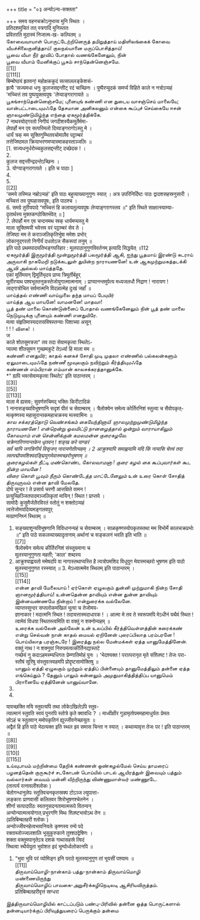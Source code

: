 +++
title = "०३ अन्योऽन्य-सक्तता"

+++
समय वहनचक्रोऽनुभाव्य मुनि स्थितः ।   
प्रतिदशमुचितं तत् स्त्रगादि मुनिस्ततः   
प्रवितरति मुदास्मं निजात्म-ख- कल्पितम् ॥   
கோவைவாயாள் பொருட்டேற்றினெருத் தமிறுத்தாய் மதிளிலங்கைக் கோவை வீயச்சிலைகுனித்தாய்! குலநல்யானை மருப்பொசித்தாய்!   
பூவை வீயா நீர் தூவிப் போதால் வணங்கேனேலும், நின்   
பூவை வீயாம் மேனிக்குப் பூசும் சாந்தென்னெஞ்சமே.   
[[1]]  
[[111]]  
बिम्बोष्ठयं हृतवन्! महोक्षककुदं सत्साललङ्केशसं-   
हृत्यै 'सज्यमधा धनुः कुलजसद्दन्तीट् रदं चाच्छिनः । पुष्पैरप्युदकं समर्प्य विहिते काले न नत्रोऽप्यहं   
'मच्चित्तं तव पुष्पयुक्तवपुषः 'लेप्याङ्गरागायते ॥   
பூசுங்சாந்தென்னெஞ்சமே; புனையுங் கண்ணி என துடைய வாசஞ்செய் மாலையே; வான்பட்டாடையுமஃதே தேசமான அனிகலனும் என்கை கூப்புச் செய்கையே ஈசன் ஞாலமுண்டுமிழ்ந்த எந்தை ஏகமூர்த்திக்கே.   
7 नाथस्योद्गरतो निगीयं जगदीशस्यैकमूर्तेर्ममा-   
लेपार्हो मन एव सत्परिमलो दिव्याङ्गरागोऽस्तु मे ।   
धार्यं त्रक् मम सूक्तिगुम्भितवचोमालैव पट्टाम्बरं   
तत्तेजिष्ठमल क्रियाभरणमप्यास्माकहस्ताञ्जलिः ॥   
[1. सज्यधनुर्धरोच्चकुलसद्दन्तीट् दच्छेदक ! ।   
2.   
कुलज सद्दन्तीन्द्रदन्तेऽच्छिनः ।   
3. योग्याङ्गरागायते । इति च पाठाः ]   
4.   
5.   
[[2]]  
'समये तस्मिन्न नम्रोऽप्यहं' इति पाठः बहुव्याख्यानुगुणः स्यात् । अत्र उपरिनिर्दिष्टः पाठः द्वादशसहस्रनुसारी ।   
मच्चित्तं तव पुष्पहासवपुषः, इति पाठश्च ।   
6. समग्रे तुरीयपादे “मच्चित्तं हि कलायतुल्यवपुषः लेप्याङ्गरागस्तव ॥" इति स्थिते साक्षात्स्याम्या-   
दृतार्थस्य मुक्तकण्ठोक्तिर्भवेत् ॥ ]   
7. लेपार्हो मन एव चन्दनमथ स्रक् धार्यमप्यस्तु मे   
माला सूक्तिमयी भवेत्तव वरं पट्टाम्बरं सेव ते ।   
तेजिष्ठा मम ते कराञ्जलिकृतिर्भूषा ममेशः प्रभोर्   
लोकानुद्गरतो निगीर्यं दधतोऽज सैकरूपां तनुम् ॥   
इति पाठे प्रथमपादयतिभङ्गपरिहार : मूलपाठानुगुणविवर्तनम् इत्यादि सिद्धयेत् ॥112   
ஏகமூர்த்தி இருமூர்த்தி மூன்றுமூர்த்தி பலமூர்த்தி ஆகி, ஐந்து பூதமாய் இரண்டு சுடராய் அருவாகி நாகமேறி நடுக்கடலுள் துயின்ற நாராயணனே! உன் ஆகமுற்றுமகத்தடக்கி ஆவி அல்லல் மாய்த்ததே.   
एकां मूर्तिमयन् द्विमूर्तिभृदय प्राप्य त्रिमूर्तीर्बहूर्   
मूर्तीरप्यथ पश्वभूततनुकस्तेजोयुगात्मात्मनाम् । प्राप्यानन्तमुपेत्य मध्यजलधौ निद्राण ! नारायण !   
त्वद्गात्रोचित सर्वमात्मनि विदन्नात्मेह दुःखं जहाँ ॥   
மாய்த்தல் எண்ணி வாய்முலை தந்த மாயப் பேயுயிர்   
மாய்த்த ஆய மாயனே! வாமனனே! மாதவா!   
பூத் தண் மாலை கொண்டுன்னைப் போதால் வணங்கேனேலும் நின் பூத் தண் மாலை நெடுமுடிக்கு புனையும் கண்ணி எனதுயிரே.   
मत्वा संहृतिमास्यदत्तसविषस्तन्याः पिशाच्या असून्   
! ! ! விளக! ।   
ज   
काले शोतसुमत्रजा" तव तदा सेवामकृत्वा स्थितेऽ-   
प्यात्मा शीतसुमन गुच्छमकुटे तेऽर्ध्या हि माला मम ॥   
கண்ணி எனதுயிர்; காதல் கனகச் சோதி முடி முதலா எண்ணில் பல்கலன்களும் ஏலுமாடையுமஃதே நண்ணீ மூவுலகும் நவிற்றும் கீர்த்தியுமஃதே   
கண்ணன் எம்பிரான் எம்மான் காலசக்கரத்தானுக்கே.   
*" ह्यपि भवत्सेवामकृत्वा स्थितेऽ' इति पाठान्तरम् ।   
[[3]]  
[[5]]  
[[113]]  
माला मे ह्यसवः; सुवर्णरुचिमद् भक्तिः किरीटादिकं   
1 नानासङ्ख्यविभूषणानि सदृशं पीतं च सेवाम्बरम् । त्रैलोक्येन समेत्य कोर्तिरनिशं स्तुत्या च सैवोपकृत्-   
मत्कृष्णस्य महासुरान्तकमहाचक्रस्य मत्स्वामिनः ॥   
*கால சக்கரத்தொடு வெண்சங்கம் கையேந்தினாய்! ஞாலமுற்றுமுண்டுமிழ்ந்த நாராயணனே ! என்றென்று ஒலமிட்டு நானழைத்தால் ஒன்றும் வாராயாகிலும் கோலமாம் என் சென்னிக்குன் கமலமன்ன குரைகழலே.   
चक्रेणारिगणान्तकेन धृतवन् ! शङ्ख करे पाण्डरं   
सर्वं चापि जगन्निगीर्य विसृजन् नारायणेतीत्यहम् । 2 आक्रुश्यापि समाह्वयामि यदि किं नायासि चेत्त्वं तदा   
त्वत्पद्मोपमशिश्वदङ्घ्रियुगमेवास्मच्छरोभूषणम् ॥   
குரைகழல்கள் நீட்டி மண்கொண்ட கோலவாமனா ! குரை கழல் கை கூப்புவார்கள் கூட நின்ற மாயனே !   
விரை கொள் பூவும் நீரும் கொண்டேத்த மாட்டேனேலும்* உன் உரை கொள் சோதித் திருவுருவம் என்ன தாவி மேலதே.   
दोघे सुन्दर ! ते प्रसार्य चरणौ आत्तक्षिते वामन !   
प्रत्युच्छिञ्जितपादमञ्जलिकृतां मायिन् ! स्थित ! प्राप्तये ।   
सामोदैः कुसुमैर्जलैरविरतं स्तोतुं न शक्तोऽप्यहं   
त्वत्तेजोमयदिव्यमङ्गलवपुर्   
मत्प्राणनिघ्नं स्थितम् ॥   
1. सङ्ख्याशून्यविभूषणानि विविधानन्यहं च सेवाम्बरम् । साळकृष्णस्योपकृतस्तथा मम विभोर्मे कालचक्रप्रभोः ॥” इति पाठे सकलव्याख्यादृतानाम् अर्थानां च सङ्कलनं भवति इति भाति ॥   
[[7]]  
त्रैलोक्येन समेत्य कीर्तिरनिशं संस्तूयमाना च   
मूलस्यानुगुणता महती; 'काल' शब्दस्य   
2. आक्रुश्याह्वयतो ममेषदपि वा नागास्तथाप्यस्ति है त्यत्रोपमशिद विधूयुग मेवास्मच्छरो भूषणम इति पाठो मूलस्यानुगुणत रस्स्यात् ॥ 3. मेऽध्यात्ममेव स्थितम् इति पाठान्तरम् ।   
[[15]]  
[[114]]  
என்ன தாவி மேலையாய் ! ஏர்கொள் ஏழுலகும் துன்னி முற்றுமாகி நின்ற சோதி ஞானமூர்த்தியாய்! உன்னதென்ன தாவியும் என்ன துன்ன தாவியும் இன்னவண்ணமே நின்றாய் ! என்றுரைக்க வல்லேனே.   
व्याप्तस्सुन्दर सप्तलोकमखिलं भूत्वा च तेजोमय-   
ज्ञानाकार ! मदात्मनि स्थित ! तदायत्तास्मदाधारक ! । आत्मा मे तव ते स्वरूपमपि मेऽधीनं यथैवं स्थित !   
त्वामेवं विधया स्थितस्त्वमिति वा वक्तुं न शक्नोम्यहम् ॥   
உரைக்க வல்லேன் அல்லேன் உன் உலப்பில் கீர்த்திவெள்ளத்தின் கரைக்கண் என்று செல்வன் நான் காதல் மையல் ஏறினேன் புரைப்பிலாத பரம்பரனே ! பொய்யிலாத பரஞ்சுடரே ! இரைத்து நல்ல மேன்மக்கள் ஏத்த யானுமேத்தினேன்.   
वक्तुं नाथ ! न शक्नुयां निरुपमत्वत्कीर्तिनद्यास्तटे   
गच्छेयं नु कदाऽहमस्म्यधिगतः प्रेम्णातिमोहं पुनः । 'भेदश्यक्त ! परात्परानृत मृते संश्लिष्ट ! तेजः परा-   
स्तौषं सूरिषु संस्तुवत्स्वहमपि प्रोद्दृष्टसामोक्तिषु ॥   
யானும் ஏத்தி ஏழுலகும் முற்றும் ஏத்திப் பின்னையும் தானுமேத்திலும் தன்னை ஏத்த எங்கெய்தும் ? தேனும் பாலும் கன்னலும் அமுதுமாகித்தித்திப்ப யானுமெம் பிரானையே ஏத்தினேன் யானுய்வானே.   
1.   
2.   
यावच्छक्ति मयि स्तुवत्यपि तथा लोकेऽखिलेऽपि स्तुव-   
त्यात्मानं स्तुवति स्वयं पुनरपि स्तोत्रे कृते क्वावधिः ? । माध्वीक्षीर गुडामृतोपममहामाधुर्यतः प्रेमतः   
सोऽहं च स्तुतवान् ममोपकृतिनं ह्युज्जीवनेच्छायुतः ॥   
अद्वैतं हि इति पाठे भेदत्यक्त इति स्थल इव समास चिन्ता न स्यात् । कथाव्यावृत्त तेजः पर ! इति पाठान्तरम् ॥   
[[8]]  
[[9]]  
[[10]]  
[[115]]  
உய்வுபாயம் மற்றின்மை தேறிக் கண்ணன் ஒண்கழல்மேல் செய்ய தாமரைப் பழனத்தென் குருகூர்ச் சடகோபன் பொய்யில் பாடல் ஆயிரத்துள் இவையும் பத்தும் வல்லார்கள் வையம் மன்னி வீற்றிருந்து விண்ணுமாள்வர் மண்ணூடே.   
(तात्पर्य रत्नावलीश्लोकः )   
चेतोगन्धानुलेपः स्तुतिवचनकृतस्रक्प टोऽञ्ज ल्युपात्ता-   
लङ्कारः प्राणवासी कलितवर शिरोभूषणश्चेतनेन ।   
शीर्णा सत्पादपीठः स्वतनुसदनतामात्मरूपे वितन्वन्   
अन्योन्यात्मत्वयोगात् प्रभुरगणि मिथः श्लिष्टभावोऽथ तेन ॥   
(प्रतिबिम्बलहरी श्लोकः )   
अन्योज्जीवनहेत्वभावनियतेः कृष्णस्य रम्ये पदे   
रक्ताब्जोज्ज्वलशालि भूसुकुरुकाने तुश्शठद्वेषिणः ।   
शक्ता वक्तुमपानृतेऽत्र दशकं गाथासहस्रे त्विदं   
स्थित्वा स्थैर्ययुता भुवोशत इदं भूम्योर्ध्वलोकानपि ॥   
1. "भुवा भुवि परं व्योमिङ्ग इनि पराठे मूलस्यानुगुण तां भूयसीं पश्यामः ॥   
[[11]]  
திருவாய்மொழி-நான்காம் பத்து-நான்காம் திருவாய்மொழி   
மண்ணையிருந்து   
திருவாய்மொழிப் பாவகை-அறுசீர்க்கழிநெடிலடி ஆசிரியவிருத்தம்.   
प्रतिबिम्बलहरीवृत्तं स्रग्धरा   

இத்திருவாய்மொழியில் காட்டப்படும் பண்பு-பிரிவில் தன்னை ஒத்த பொருட்களால் தன்னடியார்க்குப் பிரிவுத்துயரைப் பெருக்கும் தன்மை   


